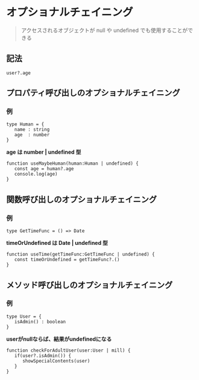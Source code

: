 # オプショナルチェイニング

> アクセスされるオブジェクトが null や undefined でも使用することができる

## 記法

```
user?.age
```

## プロパティ呼び出しのオプショナルチェイニング
### 例

```
type Human = {
   name : string
   age  : number
}
```

**age は number | undefined 型**  

```
function useMaybeHuman(human:Human | undefined) { 
   const age = human?.age
   console.log(age)
}
```

## 関数呼び出しのオプショナルチェイニング  
### 例

```
type GetTimeFunc = () => Date
```

**timeOrUndefined は Date | undefined 型**  

```
function useTime(getTimeFunc:GetTimeFunc | undefined) {
   const timeOrUndefined = getTimeFunc?.()
}
```

## メソッド呼び出しのオプショナルチェイニング
### 例

```
type User = {
   isAdmin() : boolean
}
``` 

**userがnullならば、結果がundefinedになる**  

```
function checkForAdultUser(user:User | mill) {
   if(user?.isAdmin()) {
      showSpecialContents(user)  
   }
}
``` 